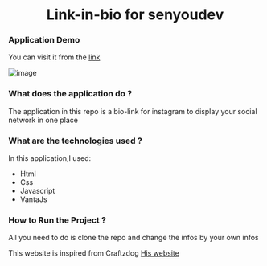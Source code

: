 <h1 style="text-align: center;">
  Link-in-bio for senyoudev
</h1>

### Application Demo
You can visit it from the [link](ttps://senyoudev.github.io/bio-link-instagram/)

![image](https://user-images.githubusercontent.com/88585304/197878313-f44544c9-ccbd-4fe1-8f80-9e5b77daff3f.png)


### What does the application do ?

The application in this repo is a bio-link for instagram to display your social network in one place

### What are the technologies  used ?

In this application,I used:
* Html
* Css
* Javascript
* VantaJs

### How to  Run the Project ?

All you need to do is clone the repo and change the infos by your own infos


This website is inspired from Craftzdog
[His website](https://www.craftz.dog/)
